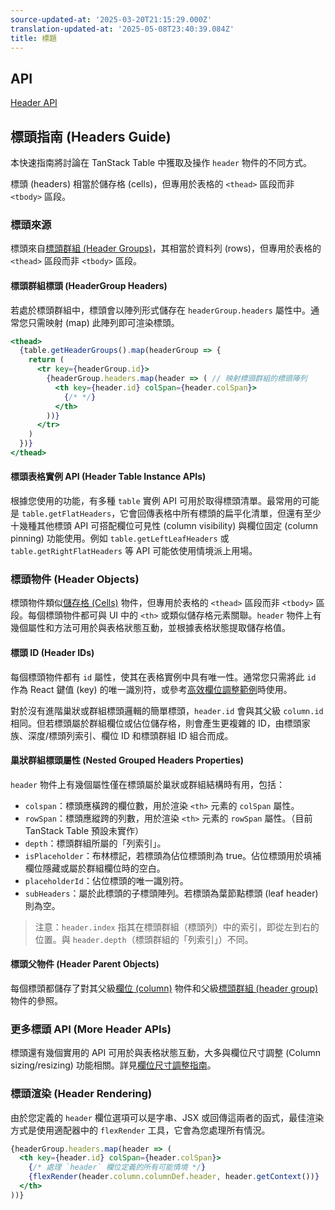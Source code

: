 ```yaml
---
source-updated-at: '2025-03-20T21:15:29.000Z'
translation-updated-at: '2025-05-08T23:40:39.084Z'
title: 標題
---
```

## API

[Header API](../api/core/header)

## 標頭指南 (Headers Guide)

本快速指南將討論在 TanStack Table 中獲取及操作 `header` 物件的不同方式。

標頭 (headers) 相當於儲存格 (cells)，但專用於表格的 `<thead>` 區段而非 `<tbody>` 區段。

### 標頭來源

標頭來自[標頭群組 (Header Groups)](../guide/header-groups)，其相當於資料列 (rows)，但專用於表格的 `<thead>` 區段而非 `<tbody>` 區段。

#### 標頭群組標頭 (HeaderGroup Headers)

若處於標頭群組中，標頭會以陣列形式儲存在 `headerGroup.headers` 屬性中。通常您只需映射 (map) 此陣列即可渲染標頭。

```jsx
<thead>
  {table.getHeaderGroups().map(headerGroup => {
    return (
      <tr key={headerGroup.id}>
        {headerGroup.headers.map(header => ( // 映射標頭群組的標頭陣列
          <th key={header.id} colSpan={header.colSpan}>
            {/* */}
          </th>
        ))}
      </tr>
    )
  })}
</thead>
```

#### 標頭表格實例 API (Header Table Instance APIs)

根據您使用的功能，有多種 `table` 實例 API 可用於取得標頭清單。最常用的可能是 `table.getFlatHeaders`，它會回傳表格中所有標頭的扁平化清單，但還有至少十幾種其他標頭 API 可搭配欄位可見性 (column visibility) 與欄位固定 (column pinning) 功能使用。例如 `table.getLeftLeafHeaders` 或 `table.getRightFlatHeaders` 等 API 可能依使用情境派上用場。

### 標頭物件 (Header Objects)

標頭物件類似[儲存格 (Cells)](../guide/cells) 物件，但專用於表格的 `<thead>` 區段而非 `<tbody>` 區段。每個標頭物件都可與 UI 中的 `<th>` 或類似儲存格元素關聯。`header` 物件上有幾個屬性和方法可用於與表格狀態互動，並根據表格狀態提取儲存格值。

#### 標頭 ID (Header IDs)

每個標頭物件都有 `id` 屬性，使其在表格實例中具有唯一性。通常您只需將此 `id` 作為 React 鍵值 (key) 的唯一識別符，或參考[高效欄位調整範例](../framework/react/examples/column-resizing-performant)時使用。

對於沒有進階巢狀或群組標頭邏輯的簡單標頭，`header.id` 會與其父級 `column.id` 相同。但若標頭屬於群組欄位或佔位儲存格，則會產生更複雜的 ID，由標頭家族、深度/標頭列索引、欄位 ID 和標頭群組 ID 組合而成。

#### 巢狀群組標頭屬性 (Nested Grouped Headers Properties)

`header` 物件上有幾個屬性僅在標頭屬於巢狀或群組結構時有用，包括：

- `colspan`：標頭應橫跨的欄位數，用於渲染 `<th>` 元素的 `colSpan` 屬性。
- `rowSpan`：標頭應縱跨的列數，用於渲染 `<th>` 元素的 `rowSpan` 屬性。（目前 TanStack Table 預設未實作）
- `depth`：標頭群組所屬的「列索引」。
- `isPlaceholder`：布林標記，若標頭為佔位標頭則為 true。佔位標頭用於填補欄位隱藏或屬於群組欄位時的空白。
- `placeholderId`：佔位標頭的唯一識別符。
- `subHeaders`：屬於此標頭的子標頭陣列。若標頭為葉節點標頭 (leaf header) 則為空。

> 注意：`header.index` 指其在標頭群組（標頭列）中的索引，即從左到右的位置。與 `header.depth`（標頭群組的「列索引」）不同。

#### 標頭父物件 (Header Parent Objects)

每個標頭都儲存了對其父級[欄位 (column)](../guide/columns) 物件和父級[標頭群組 (header group)](../guide/header-groups) 物件的參照。

### 更多標頭 API (More Header APIs)

標頭還有幾個實用的 API 可用於與表格狀態互動，大多與欄位尺寸調整 (Column sizing/resizing) 功能相關。詳見[欄位尺寸調整指南](../guide/column-sizing)。

### 標頭渲染 (Header Rendering)

由於您定義的 `header` 欄位選項可以是字串、JSX 或回傳這兩者的函式，最佳渲染方式是使用適配器中的 `flexRender` 工具，它會為您處理所有情況。

```jsx
{headerGroup.headers.map(header => (
  <th key={header.id} colSpan={header.colSpan}>
    {/* 處理 `header` 欄位定義的所有可能情境 */}
    {flexRender(header.column.columnDef.header, header.getContext())}
  </th>
))}
```
